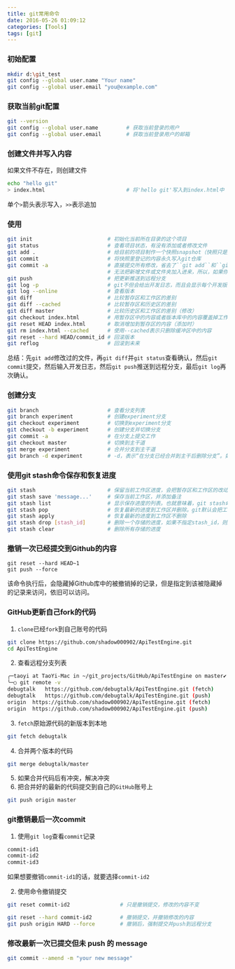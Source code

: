 ```yaml
---
title: git常用命令
date: 2016-05-26 01:09:12
categories: [Tools]
tags: [git]
---
```


### 初始配置

``` bash
mkdir d:\git_test
git config --global user.name "Your name"
git config --global user.email "you@example.com"
```

  <!--more-->

### 获取当前git配置
```bash
git --version
git config --global user.name         # 获取当前登录的用户
git config --global user.email        # 获取当前登录用户的邮箱
```

### 创建文件并写入内容
如果文件不存在，则创建文件
```bash
echo "hello git"
> index.html                          # 将'hello git'写入到index.html中
```
单个``>``箭头表示写入，``>>``表示追加

### 使用

``` bash
git init                        # 初始化当前所在目录的这个项目
git status                      # 查看项目状态，有没有添加或者修改文件
git add .                       # 给目前的项目制作一个快照snapshot（快照只是登记留名，快照不等于记录在案，git管快照叫做索引index）
git commit                      # 将快照里登记的内容永久写入git仓库
git commit -a                   # 直接提交所有修改，省去了``git add``和``git diff``和``git commit``的工序
                                # 无法把新增文件或文件夹加入进来，所以，如果你新增了文件或文件夹，那么就要老老实实的先``git add ..``，再``git commit``
git push                        # 把更新推送到远程分支
git log -p                      # git不但会给出开发日志，而且会显示每个开发版本的代码区别所在
git log --online                # 查看版本
git diff                        # 比较暂存区和工作区的差别
git diff --cached               # 比较暂存区和历史区的差别
git diff master                 # 比较历史区和工作区的差别（修改）
git checkout index.html         # 用暂存区中的内容或者版本库中的内容覆盖掉工作区
git reset HEAD index.html       # 取消增加到暂存区的内容（添加时）
git rm index.html --cached      # 使用--cached表示只删除缓冲区中的内容
git reset --hard HEAD/commit_id # 回滚版本
git reflog                      # 回滚到未来
```
总结：先``git add``修改过的文件，再``git diff``并``git status``查看确认，然后``git commit``提交，然后输入开发日志，然后``git push``推送到远程分支，最后``git log``再次确认。

### 创建分支

``` bash
git branch                      # 查看分支列表
git branch experiment           # 创建experiment分支
git checkout experiment         # 切换到experiment分支
git checkout -b experiment      # 创建分支并切换分支
git commit -a                   # 在分支上提交工作
git checkout master             # 切换到主干道
git merge experiment            # 合并分支到主干道
git branch -d experiment        # -d，表示“在分支已经合并到主干后删除分支”。如果使用大写的-D的话，则表示“不论如何都删除分支”
```

### 使用git stash命令保存和恢复进度
```bash
git stash                       # 保留当前工作区进度，会把暂存区和工作区的改动保存起来
git stash save 'message...'     # 保存当前工作区，并添加备注
git stash list                  # 显示保存进度的列表。也就意味着，git stash命令可以多次执行。
git stash pop                   # 恢复最新的进度到工作区并删除。git默认会把工作区和缓存区的改动都恢复到工作区。
git stash apply                 # 恢复最新的进度到工作区不删除
git stash drop [stash_id]       # 删除一个存储的进度，如果不指定stash_id，则默认删除最新的存储进度，stash_id从git stash list获取
git stash clear                 # 删除所有存储的进度
```

### 撤销一次已经提交到Github的内容
```
git reset --hard HEAD~1
git push --force
```
该命令执行后，会隐藏掉Github库中的被撤销掉的记录，但是指定到该被隐藏掉的记录来访问，依旧可以访问。

### GitHub更新自己fork的代码
1. ``clone``已经``fork``到自己账号的代码
```bash
git clone https://github.com/shadow000902/ApiTestEngine.git
cd ApiTestEngine
```
2. 查看远程分支列表
```bash
╭─taoyi at TaoYi-Mac in ~/git_projects/GitHub/ApiTestEngine on master✔ using ‹› 17-08-23 - 15:01:23
╰─○ git remote -v
debugtalk	https://github.com/debugtalk/ApiTestEngine.git (fetch)
debugtalk	https://github.com/debugtalk/ApiTestEngine.git (push)
origin	https://github.com/shadow000902/ApiTestEngine.git (fetch)
origin	https://github.com/shadow000902/ApiTestEngine.git (push)
```
3. ``fetch``原始源代码的新版本到本地
```bash
git fetch debugtalk
```
4. 合并两个版本的代码
```bash
git merge debugtalk/master
```
5. 如果合并代码后有冲突，解决冲突
6. 把合并好的最新的代码提交到自己的``GitHub``账号上
```bash
git push origin master
```

### git撤销最后一次commit
1. 使用``git log``查看``commit``记录
```bash
commit-id1
commit-id2
commit-id3
```
如果想要撤销``commit-id1``的话，就要选择``commit-id2``

2. 使用命令撤销提交
```bash
git reset commit-id2				# 只是撤销提交，修改的内容不变
```

```bash
git reset --hard commit-id2			# 撤销提交，并撤销修改的内容
git push origin HARD --force		# 撤销后，强制提交并push到远程分支
```

### 修改最新一次已提交但未 push 的 message
```bash
git commit --amend -m "your new message"
```